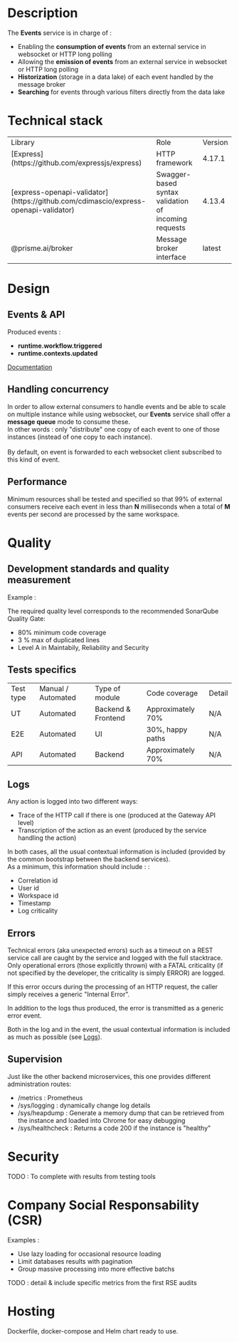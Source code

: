 # Description

The **Events** service is in charge of :

- Enabling the **consumption of events** from an external service in websocket or HTTP long polling
- Allowing the **emission of events** from an external service in websocket or HTTP long polling
- **<span dir="">Historization</span>** (storage in a data lake) of each event handled by the message broker
- **Searching** for events through various filters directly from the data lake

# Technical stack

<table>
  <tr>
    <td>Library</td>
    <td>Role</td>
    <td>Version</td>
  </tr>

  <tr>
    <td>
      [Express](https://github.com/expressjs/express)
    </td>
    <td>HTTP framework</td>
    <td>4.17.1</td>
  </tr>

  <tr>
    <td>
      [express-openapi-validator](https://github.com/cdimascio/express-openapi-validator)
    </td>
    <td>Swagger-based syntax validation of incoming requests</td>
    <td>4.13.4</td>
  </tr>

  <tr>
    <td>@prisme.ai/broker</td>
    <td>Message broker interface</td>
    <td>latest</td>
  </tr>
</table>

# Design

## Events & API
Produced events : 
- **runtime.workflow.triggered**
- **runtime.contexts.updated**

[Documentation](https://gitlab.com/prisme.ai/prisme.ai/-/blob/main/specifications/swagger.yml)

## Handling concurrency

In order to allow external consumers to handle events and be able to scale on multiple instance while using websocket, our **Events** service shall offer a **message queue** mode to consume these. \
In other words : only "distribute" one copy of each event to one of those instances (instead of one copy to each instance). \
\
By default, on event is forwarded to each websocket client subscribed to this kind of event.

## Performance

Minimum resources shall be tested and specified so that 99% of external consumers receive each event in less than **N** milliseconds when a total of **M** events per second are processed by the same workspace.

# Quality

## Development standards and quality measurement

Example : 

The required quality level corresponds to the recommended SonarQube Quality Gate:

* 80% minimum code coverage
* 3 % max of duplicated lines
* Level A in Maintabily, Reliability and Security

## Tests specifics

<table>
<tr>
<td>Test type</td>
<td>Manual / Automated</td>
<td>Type of module</td>
<td>Code coverage</td>
<td>Detail</td>
</tr>
<tr>
<td>UT</td>
<td>Automated</td>
<td>Backend & Frontend</td>
<td>Approximately 70%</td>
<td>N/A</td>
</tr>
<tr>
<td>E2E</td>
<td>Automated</td>
<td>UI</td>
<td>30%, happy paths</td>
<td>N/A</td>
</tr>
<tr>
<td>API</td>
<td>Automated</td>
<td>Backend</td>
<td>Approximately 70%</td>
<td>N/A</td>
</tr>
</table>

## Logs

Any action is logged into two different ways:

- Trace of the HTTP call if there is one (produced at the Gateway API level)
- Transcription of the action as an event (produced by the service handling the action)

In both cases, all the usual contextual information is included (provided by the common bootstrap between the backend services).\
As a minimum, this information should include : :

- Correlation id
- User id
- Workspace id
- Timestamp
- Log criticality

## Errors

Technical errors (aka unexpected errors) such as a timeout on a REST service call are caught by the service and logged with the full stacktrace. Only operational errors (those explicitly thrown) with a FATAL criticality (if not specified by the developer, the criticality is simply ERROR) are logged.

If this error occurs during the processing of an HTTP request, the caller simply receives a generic "Internal Error".

In addition to the logs thus produced, the error is transmitted as a generic error event.

Both in the log and in the event, the usual contextual information is included as much as possible (see [Logs](#logs)).

## Supervision

Just like the other backend microservices, this one provides different administration routes:

- /metrics : Prometheus
- /sys/logging : dynamically change log details
- /sys/heapdump : Generate a memory dump that can be retrieved from the instance and loaded into Chrome for easy debugging
- /sys/healthcheck : Returns a code 200 if the instance is "healthy"

# Security

TODO : To complete with results from testing tools

# Company Social Responsability (CSR)

Examples :

- Use lazy loading for occasional resource loading
- Limit databases results with pagination
- Group massive processing into more effective batchs

TODO : detail & include specific metrics from the first RSE audits

# Hosting

Dockerfile, docker-compose and Helm chart ready to use.
